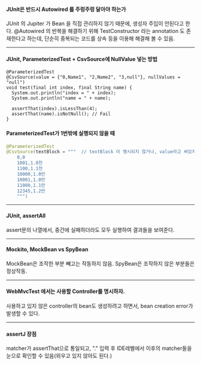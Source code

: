 #### JUnit은 반드시 Autowired 를 주렁주렁 달아야 하는가
JUnit 의 Jupiter 가 Bean 을 직접 관리하지 않기 때문에, 생성자 주입이 안된다고 한다. @Autowired 의 반복을 해결하기 위해 TestConstructor 라는 annotation 도 존재한다고 하는데, 단순히 중복되는 코드를 상속 등을 이용해 해결해 볼 수 있음.

---

#### JUnit, ParameterizedTest + CsvSource에 NullValue 넣는 방법
```
@ParameterizedTest
@CsvSource(value = {"0,Name1", "2,Name2", "3,null"}, nullValues = "null")
void test(final int index, final String name) {
  System.out.println("index = " + index);
  System.out.println("name = " + name);

  assertThat(index).isLessThan(4);
  assertThat(name).isNotNull(); // Fail
}
```


#### ParameterizedTest가 1번밖에 실행되지 않을 때
```java
@ParameterizedTest  
@CsvSource(textBlock = """  // textBlock 이 명시되지 않거나, value라고 써있지 않은지 주의.
    0,0
    1001,1.0천  
    1100,1.1천  
    10000,1.0만  
    10001,1.0만  
    11000,1.1만  
    12345,1.2만  
    """)
```




---

#### JUnit, assertAll  
assert문의 나열에서, 중간에 실패하더라도 모두 실행하여 결과들을 보여준다.  

---  

#### Mockito, MockBean vs SpyBean  
MockBean은 조작한 부분 빼고는 작동하지 않음.
SpyBean은 조작하지 않은 부분들은 정상작동.  

---  

#### WebMvcTest 에서는 사용할 Controller를 명시하자.
사용하고 있지 않은 controller의 bean도 생성하려고 하면서, bean creation error가 발생할 수 있다.

---

#### assertJ 장점
matcher가 assertThat으로 통일되고, "." 입력 후 IDE레벨에서 이후의 matcher들을 눈으로 확인할 수 있음(외우고 있지 않아도 된다.)
